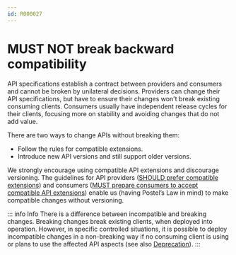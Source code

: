 ```yaml
---
id: R000027
---
```


# MUST NOT break backward compatibility

API specifications establish a contract between providers and consumers and cannot be broken by unilateral decisions.
Providers can change their API specifications, but have to ensure their changes won't break existing consuming clients.
Consumers usually have independent release cycles for their clients, focusing more on stability and avoiding changes that do not add value.

There are two ways to change APIs without breaking them:

- Follow the rules for compatible extensions.
- Introduce new API versions and still support older versions.

We strongly encourage using compatible API extensions and discourage versioning.
The guidelines for API providers ([SHOULD prefer compatible extensions](@guidelines/R000028)) and consumers ([MUST prepare consumers to accept compatible API extensions](@guidelines/R000029)) enable us (having Postel’s Law in mind) to make compatible changes without versioning.

::: info Info
There is a difference between incompatible and breaking changes. Breaking changes break existing clients, when deployed into operation.
However, in specific controlled situations, it is possible to deploy incompatible changes in a non-breaking way if no consuming client is using or plans to use the affected API aspects (see also [Deprecation](../030_Deprecation/index.md)).
:::
